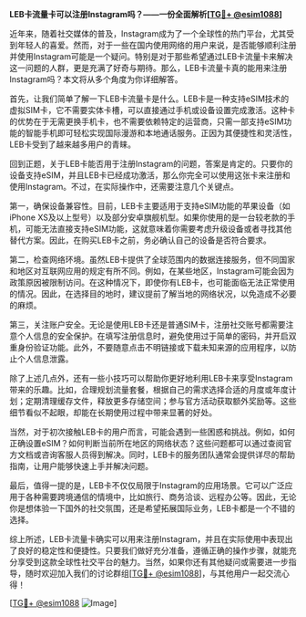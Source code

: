 **LEB卡流量卡可以注册Instagram吗？——一份全面解析[[TG💪+ @esim1088](https://t.me/s/esim1088)]**

近年来，随着社交媒体的普及，Instagram成为了一个全球性的热门平台，尤其受到年轻人的喜爱。然而，对于一些在国内使用网络的用户来说，是否能够顺利注册并使用Instagram可能是一个疑问。特别是对于那些希望通过LEB卡流量卡来解决这一问题的人群，更是充满了好奇与期待。那么，LEB卡流量卡真的能用来注册Instagram吗？本文将从多个角度为你详细解答。

首先，让我们简单了解一下LEB卡流量卡是什么。LEB卡是一种支持eSIM技术的虚拟SIM卡，它不需要实体卡槽，可以直接通过手机或设备设置完成激活。这种卡的优势在于无需更换手机卡，也不需要依赖特定的运营商，只需一部支持eSIM功能的智能手机即可轻松实现国际漫游和本地通话服务。正因为其便捷性和灵活性，LEB卡受到了越来越多用户的青睐。

回到正题，关于LEB卡能否用于注册Instagram的问题，答案是肯定的。只要你的设备支持eSIM，并且LEB卡已经成功激活，那么你完全可以使用这张卡来注册和使用Instagram。不过，在实际操作中，还需要注意几个关键点。

第一，确保设备兼容性。目前，LEB卡主要适用于支持eSIM功能的苹果设备（如iPhone XS及以上型号）以及部分安卓旗舰机型。如果你使用的是一台较老款的手机，可能无法直接支持eSIM功能，这就意味着你需要考虑升级设备或者寻找其他替代方案。因此，在购买LEB卡之前，务必确认自己的设备是否符合要求。

第二，检查网络环境。虽然LEB卡提供了全球范围内的数据连接服务，但不同国家和地区对互联网应用的规定有所不同。例如，在某些地区，Instagram可能会因为政策原因被限制访问。在这种情况下，即使你有LEB卡，也可能面临无法正常使用的情况。因此，在选择目的地时，建议提前了解当地的网络状况，以免造成不必要的麻烦。

第三，关注账户安全。无论是使用LEB卡还是普通SIM卡，注册社交账号都需要注意个人信息的安全保护。在填写注册信息时，避免使用过于简单的密码，并开启双重身份验证功能。此外，不要随意点击不明链接或下载未知来源的应用程序，以防止个人信息泄露。

除了上述几点外，还有一些小技巧可以帮助你更好地利用LEB卡来享受Instagram带来的乐趣。比如，合理规划流量套餐，根据自己的需求选择合适的月度或年度计划；定期清理缓存文件，释放更多存储空间；参与官方活动获取额外奖励等。这些细节看似不起眼，却能在长期使用过程中带来显著的好处。

当然，对于初次接触LEB卡的用户而言，可能会遇到一些困惑和挑战。例如，如何正确设置eSIM？如何判断当前所在地区的网络状态？这些问题都可以通过查阅官方文档或咨询客服人员得到解决。同时，LEB卡的服务团队通常会提供详尽的帮助指南，让用户能够快速上手并解决问题。

最后，值得一提的是，LEB卡不仅仅局限于Instagram的应用场景。它可以广泛应用于各种需要跨境通信的情境中，比如旅行、商务洽谈、远程办公等。因此，无论你是想体验一下国外的社交氛围，还是希望拓展国际业务，LEB卡都是一个不错的选择。

综上所述，LEB卡流量卡确实可以用来注册Instagram，并且在实际使用中表现出了良好的稳定性和便捷性。只要我们做好充分准备，遵循正确的操作步骤，就能充分享受到这款全球性社交平台的魅力。当然，如果你还有其他疑问或需要进一步指导，随时欢迎加入我们的讨论群组[[TG💪+ @esim1088](https://t.me/s/esim1088)]，与其他用户一起交流心得！

[[TG💪+ @esim1088](https://t.me/s/esim1088) ![Image](https://i.postimg.cc/4NQfJmqS/Snipaste-2025-05-13-00-14-12.png)]